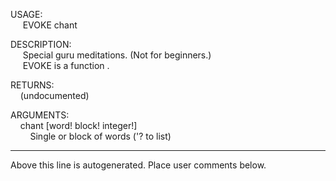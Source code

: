 USAGE:  
&nbsp;&nbsp;&nbsp;&nbsp;&nbsp;EVOKE&nbsp;chant&nbsp;  
  
DESCRIPTION:  
&nbsp;&nbsp;&nbsp;&nbsp;&nbsp;Special&nbsp;guru&nbsp;meditations.&nbsp;(Not&nbsp;for&nbsp;beginners.)  
&nbsp;&nbsp;&nbsp;&nbsp;&nbsp;EVOKE&nbsp;is&nbsp;a&nbsp;function&nbsp;.  
  
RETURNS:  
&nbsp;&nbsp;&nbsp;&nbsp;(undocumented)  
  
ARGUMENTS:  
&nbsp;&nbsp;&nbsp;&nbsp;chant&nbsp;[word!&nbsp;block!&nbsp;integer!]  
&nbsp;&nbsp;&nbsp;&nbsp;&nbsp;&nbsp;&nbsp;&nbsp;Single&nbsp;or&nbsp;block&nbsp;of&nbsp;words&nbsp;('?&nbsp;to&nbsp;list)  
___
Above this line is autogenerated. Place user comments below.